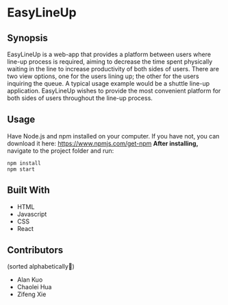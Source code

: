 # EasyLineUp

## Synopsis
EasyLineUp is a web-app that provides a platform between users where line-up process is required, aiming to decrease the time spent physically waiting in the line to increase productivity of both sides of users. There are two view options, one for the users lining up; the other for the users inquiring the queue. A typical usage example would be a shuttle line-up application. EasyLineUp wishes to provide the most convenient platform for both sides of users throughout the line-up process.

## Usage
Have Node.js and npm installed on your computer.
If you have not, you can download it here: https://www.npmjs.com/get-npm
**After installing,** navigate to the project folder and run:
```
npm install
npm start
```

## Built With
* HTML
* Javascript
* CSS
* React

## Contributors
(sorted alphabetically:musical_note:)
* Alan Kuo
* Chaolei Hua
* Zifeng Xie
